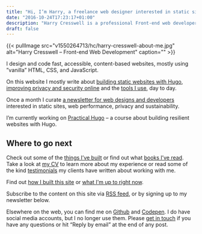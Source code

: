 ```yaml
---
title: "Hi, I’m Harry, a freelance web designer interested in static sites, privacy and web performance."
date: "2016-10-24T17:23:17+01:00"
description: "Harry Cresswell is a professional Front-end web developer based in London, England. Read technical articles and notes on design and code."
draft: false
---
```


{{< pullImage src="v1550264713/hc/harry-cresswell-about-me.jpg" alt="Harry Cresswell – Front-end Web Development" caption="" >}}

I design and code fast, accessible, content-based websites, mostly using ”vanilla” HTML, CSS, and JavaScript.

On this website I mostly write about [building static websites with Hugo](/topics/hugo/), [improving privacy and security online](/topics/privacy/)  and the [tools I use](/uses/), day to day.

Once a month I curate [a newsletter for web designs and developers](/newsletter/) interested in static sites, web performance, privacy and sustainability.

I’m currently working on [Practical Hugo](https://practicalhugo.com/) – a course about building resilient websites with Hugo.

## Where to go next

Check out some of the [things I’ve built](/things) or find out what [books I’ve read](/reading). Take a look at [my CV](/cv/) to learn more about my experience or read some of the kind [testimonials](/testimonials) my clients have written about working with me. 

Find out [how I built this site](/colophon/) or [what I'm up to right now](/now/).

Subscribe to the content on this site via [RSS feed](/feeds/), or by signing up to my newsletter below.

Elsewhere on the web, you can find me on [Github](https://github.com/harrycresswell) and [Codepen](https://codepen.io/harrycresswell). I do have social media accounts, but I no longer use them. Please [get in touch](/contact) if you have any questions or hit “Reply by email” at the end of any post.